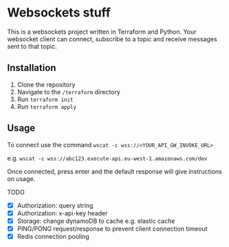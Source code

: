 # Websockets stuff

This is a websockets project written in Terraform and Python.
Your websocket client can connect, subscribe to a topic and receive messages sent to that topic.

## Installation

1. Clone the repository
2. Navigate to the `/terraform` directory
3. Run `terraform init`
4. Run `terraform apply`

## Usage

To connect use the command `wscat -c wss://<YOUR_API_GW_INVOKE_URL>`

e.g. `wscat -c wss://abc123.execute-api.eu-west-1.amazonaws.com/dev`

Once connected, press enter and the default response will give instructions on usage.

TODO
- [x] Authorization: query string
- [x] Authorization: x-api-key header
- [x] Storage: change dynamoDB to cache e.g. elastic cache
- [x] PING/PONG request/response to prevent client connection timeout
- [x] Redis connection pooling
